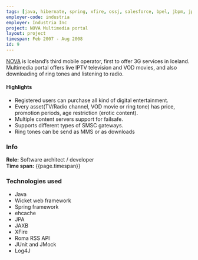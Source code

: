 ```yaml
---
tags: [java, hibernate, spring, xfire, ossj, salesforce, bpel, jbpm, jpdl, jmx, jboss, junit, jmock, log4j]
employer-code: industria
employer: Industria Inc
project: NOVA Multimedia portal
layout: project
timespan: Feb 2007 - Aug 2008
id: 9
---
```

[NOVA](https://www.nova.is/) is Iceland’s third mobile operator, first to offer 3G services in Iceland.  Multimedia portal offers live IPTV television and VOD movies, and also downloading of ring tones and listening to radio.

#### Highlights  
* Registered users can purchase all kind of digital entertainment.
* Every asset(TV/Radio channel, VOD movie or ring tone) has price, promotion periods, age restriction (erotic content).
* Multiple content servers support for failsafe.
* Supports different types of SMSC gateways.
* Ring tones can be send as MMS or as downloads

### Info
**Role:** Software architect / developer  
**Time span:**  {{page.timespan}}

### Technologies used
* Java
* Wicket web framework
* Spring framework
* ehcache
* JPA
* JAXB
* XFire
* Roma RSS API
* JUnit and JMock
* Log4J
